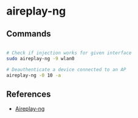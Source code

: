# aireplay-ng

## Commands

```bash

# Check if injection works for given interface
sudo aireplay-ng -9 wlan0

# Deauthenticate a device connected to an AP
aireplay-ng -0 10 -a
```
## References

* [Aireplay-ng](https://www.aircrack-ng.org/doku.php?id=aireplay-ng)

